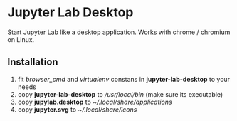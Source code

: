 # Jupyter Lab Desktop
Start Jupyter Lab like a desktop application. Works with chrome / chromium on Linux.

## Installation
1. fit *browser_cmd* and *virtualenv* constans in **jupyter-lab-desktop** to your needs
1. copy **jupyter-lab-desktop** to */usr/local/bin* (make sure its executable)
1. copy **jupylab.desktop** to *~/.local/share/applications*
1. copy **jupyter.svg** to *~/.local/share/icons*
